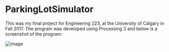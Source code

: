 # ParkingLotSimulator

This was my final project for Engineering 223, at the University of Calgary in Fall 2017. The program was developed using Processing 3 and below is a screenshot of the program:

![image](https://user-images.githubusercontent.com/43867551/154862579-74a335ea-38fc-4759-88ef-60d753826e21.png)
